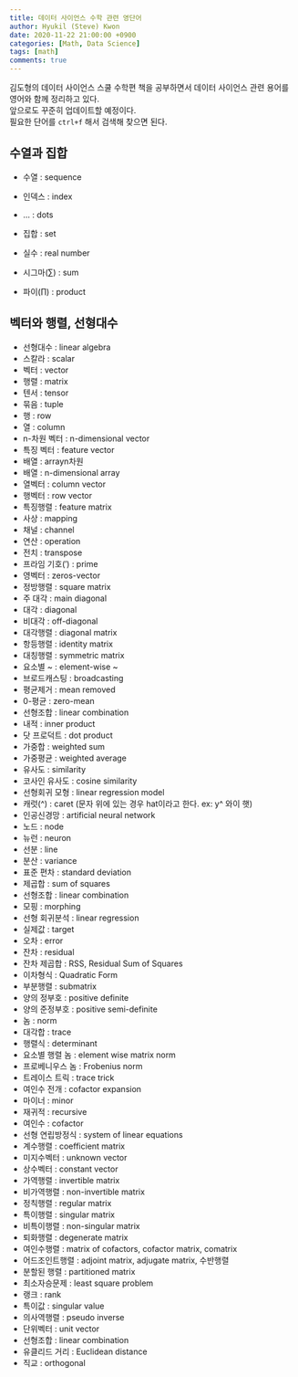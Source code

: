```yaml
---
title: 데이터 사이언스 수학 관련 영단어
author: Hyukil (Steve) Kwon
date: 2020-11-22 21:00:00 +0900
categories: [Math, Data Science]
tags: [math]
comments: true
---
```

김도형의 데이터 사이언스 스쿨 수학편 책을 공부하면서 데이터 사이언스 관련 용어를 영어와 함께 정리하고 있다.  
앞으로도 꾸준히 업데이트할 예정이다.  
필요한 단어를 `ctrl+f` 해서 검색해 찾으면 된다.  
## 수열과 집합
- 수열 : sequence

- 인덱스 : index

- … : dots

- 집합 : set

- 실수 : real number

- 시그마(∑) : sum

- 파이(∏) : product

## 벡터와 행렬, 선형대수 
  - 선형대수 : linear algebra
  - 스칼라 : scalar
  - 벡터 : vector
  - 행렬 : matrix
  - 텐서 : tensor
  - 묶음 : tuple
  - 행 : row
  - 열 : column
  - n-차원 벡터 : n-dimensional vector
  - 특징 벡터 : feature vector
  - 배열 : arrayn차원 
  - 배열 : n-dimensional array
  - 열벡터 : column vector
  - 행벡터 : row vector
  - 특징행렬 : feature matrix
  - 사상 : mapping
  - 채널 : channel
  - 연산 : operation
  - 전치 : transpose
  - 프라임 기호(′) : prime
  - 영벡터 : zeros-vector
  - 정방행렬 : square matrix
  - 주 대각 : main diagonal
  - 대각 : diagonal
  - 비대각 : off-diagonal
  - 대각행렬 : diagonal matrix
  - 항등행렬 : identity matrix
  - 대칭행렬 : symmetric matrix
  - 요소별 ~ : element-wise ~
  - 브로드캐스팅 : broadcasting
  - 평균제거 : mean removed
  - 0-평균 : zero-mean
  - 선형조합 : linear combination
  - 내적 : inner product
  - 닷 프로덕트 : dot product
  - 가중합 : weighted sum
  - 가중평균 : weighted average
  - 유사도 : similarity
  - 코사인 유사도 : cosine similarity
  - 선형회귀 모형 : linear regression model
  - 캐럿(^) : caret (문자 위에 있는 경우 hat이라고 한다. ex: y^ 와이 햇)
  - 인공신경망 : artificial neural network
  - 노드 : node
  - 뉴런 : neuron
  - 선분 : line
  - 분산 : variance
  - 표준 편차 : standard deviation
  - 제곱합 : sum of squares
  - 선형조합 : linear combination
  - 모핑 : morphing
  - 선형 회귀분석 : linear regression
  - 실제값 : target
  - 오차 : error
  - 잔차 : residual
  - 잔차 제곱합 : RSS, Residual Sum of Squares
  - 이차형식 : Quadratic Form
  - 부분행렬 : submatrix
  - 양의 정부호 : positive definite
  - 양의 준정부호 : positive semi-definite
  - 놈 : norm
  - 대각합 : trace
  - 행렬식 : determinant
  - 요소별 행렬 놈 : element wise matrix norm
  - 프로베니우스 놈 : Frobenius norm
  - 트레이스 트릭 : trace trick
  - 여인수 전개 : cofactor expansion
  - 마이너 : minor
  - 재귀적 : recursive
  - 여인수 : cofactor
  - 선형 연립방정식 : system of linear equations
  - 계수행렬 : coefficient matrix
  - 미지수벡터 : unknown vector
  - 상수벡터 : constant vector
  - 가역행렬 : invertible matrix
  - 비가역행렬 : non-invertible matrix
  - 정칙행렬 : regular matrix
  - 특이행렬 : singular matrix
  - 비특이행렬 : non-singular matrix
  - 퇴화행렬 : degenerate matrix
  - 여인수행렬 : matrix of cofactors, cofactor matrix, comatrix
  - 어드조인트행렬 : adjoint matrix, adjugate matrix, 수반행렬
  - 분할된 행렬 : partitioned matrix
  - 최소자승문제 : least square problem
  - 랭크 : rank
  - 특이값 : singular value
  - 의사역행렬 : pseudo inverse
  - 단위벡터 : unit vector
  - 선형조합 : linear combination
  - 유클리드 거리 : Euclidean distance
  - 직교 : orthogonal